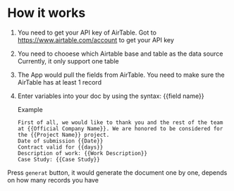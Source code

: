 # How it works

1. You need to get your API key of AirTable.
Got to https://www.airtable.com/account to get your API key

2. You need to chooese which Airtable base and table as the data source
Currently, it only support one table

3. The App would pull the fields from AirTable. You need to make sure the AirTable has at least 1 record

4. Enter variables into your doc by using the syntax: {{field name}}

   Example
   
   ```
   First of all, we would like to thank you and the rest of the team at {{Official Company Name}}. We are honored to be considered for the {{Project Name}} project.
   Date of submission {{Date}}
   Contract valid for {{days}}
   Description of work: {{Work Description}}
   Case Study: {{Case Study}}
   
   ```
   
Press `generat` button, it would generate the document one by one, depends on how many records you have


